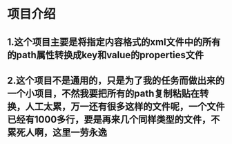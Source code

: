 # 项目介绍
## 1.这个项目主要是将指定内容格式的xml文件中的所有的path属性转换成key和value的properties文件
## 2.这个项目不是通用的，只是为了我的任务而做出来的一个小项目，不然我要把所有的path复制粘贴在转换，人工太累，万一还有很多这样的文件呢，一个文件已经有1000多行，要是再来几个同样类型的文件，不累死人啊，这里一劳永逸